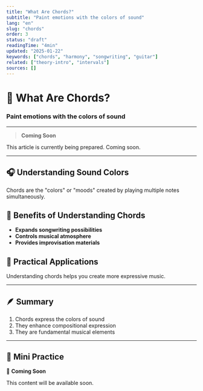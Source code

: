 ```yaml
---
title: "What Are Chords?"
subtitle: "Paint emotions with the colors of sound"
lang: "en"
slug: "chords"
order: 3
status: "draft"
readingTime: "4min"
updated: "2025-01-22"
keywords: ["chords", "harmony", "songwriting", "guitar"]
related: ["theory-intro", "intervals"]
sources: []
---
```


# 🎵 What Are Chords?

### Paint emotions with the colors of sound

---

> **Coming Soon**

This article is currently being prepared. Coming soon.

---

## 🎧 Understanding Sound Colors

Chords are the "colors" or "moods" created by playing multiple notes simultaneously.

## 🧠 Benefits of Understanding Chords

* **Expands songwriting possibilities**
* **Controls musical atmosphere**
* **Provides improvisation materials**

## 🎸 Practical Applications

Understanding chords helps you create more expressive music.

---

## 🪶 Summary

1. Chords express the colors of sound
2. They enhance compositional expression
3. They are fundamental musical elements

---

## 🎯 Mini Practice

🎸 **Coming Soon**

This content will be available soon.
